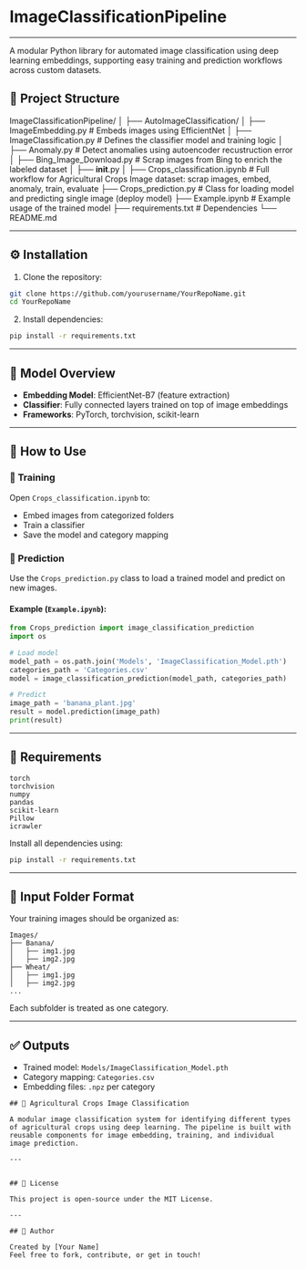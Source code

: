 # ImageClassificationPipeline

---
A modular Python library for automated image classification using deep learning embeddings, supporting easy training and prediction workflows across custom datasets.

## 📂 Project Structure

ImageClassificationPipeline/
│
├── AutoImageClassification/
│   ├── ImageEmbedding.py         # Embeds images using EfficientNet
│   ├── ImageClassification.py    # Defines the classifier model and training logic
│   ├── Anomaly.py                # Detect anomalies using autoencoder recustruction error
│   ├── Bing_Image_Download.py    # Scrap images from Bing to enrich the labeled dataset
│   ├── __init__.py
│
├── Crops_classification.ipynb    # Full workflow for Agricultural Crops Image dataset: scrap images, embed, anomaly, train, evaluate
├── Crops_prediction.py           # Class for loading model and predicting single image (deploy model)
├── Example.ipynb                 # Example usage of the trained model
├── requirements.txt              # Dependencies
└── README.md

---

## ⚙️ Installation

1. Clone the repository:
```bash
git clone https://github.com/yourusername/YourRepoName.git
cd YourRepoName
```

2. Install dependencies:
```bash
pip install -r requirements.txt
```

---

## 🧠 Model Overview

- **Embedding Model**: EfficientNet-B7 (feature extraction)
- **Classifier**: Fully connected layers trained on top of image embeddings
- **Frameworks**: PyTorch, torchvision, scikit-learn

---

## 📘 How to Use

### 📌 Training

Open `Crops_classification.ipynb` to:
- Embed images from categorized folders
- Train a classifier
- Save the model and category mapping

### 📌 Prediction

Use the `Crops_prediction.py` class to load a trained model and predict on new images.

#### Example (`Example.ipynb`):

```python
from Crops_prediction import image_classification_prediction
import os

# Load model
model_path = os.path.join('Models', 'ImageClassification_Model.pth')
categories_path = 'Categories.csv'
model = image_classification_prediction(model_path, categories_path)

# Predict
image_path = 'banana_plant.jpg'
result = model.prediction(image_path)
print(result)
```

---

## 🧾 Requirements

```
torch
torchvision
numpy
pandas
scikit-learn
Pillow
icrawler
```

Install all dependencies using:

```bash
pip install -r requirements.txt
```

---

## 📁 Input Folder Format

Your training images should be organized as:

```
Images/
├── Banana/
│   ├── img1.jpg
│   ├── img2.jpg
├── Wheat/
│   ├── img1.jpg
│   ├── img2.jpg
...
```

Each subfolder is treated as one category.

---

## ✅ Outputs

- Trained model: `Models/ImageClassification_Model.pth`
- Category mapping: `Categories.csv`
- Embedding files: `.npz` per category

```
## 🌾 Agricultural Crops Image Classification

A modular image classification system for identifying different types of agricultural crops using deep learning. The pipeline is built with reusable components for image embedding, training, and individual image prediction.

---


## 📌 License

This project is open-source under the MIT License.

---

## 👤 Author

Created by [Your Name]  
Feel free to fork, contribute, or get in touch!
